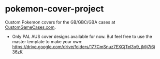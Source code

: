 # pokemon-cover-project

Custom Pokemon covers for the GB/GBC/GBA cases at [CustomGameCases.com](https://www.customgamecases.com/online-store/Gameboy-Gameboy-Color-Gameboy-Advance-GB-GBC-GBA-c133115504).

- Only PAL AUS cover designs available for now. But feel free to use the master template to make your own:
https://drive.google.com/drive/folders/177CmSnuz7EXCjTel3o9_jMij7i6i36zK